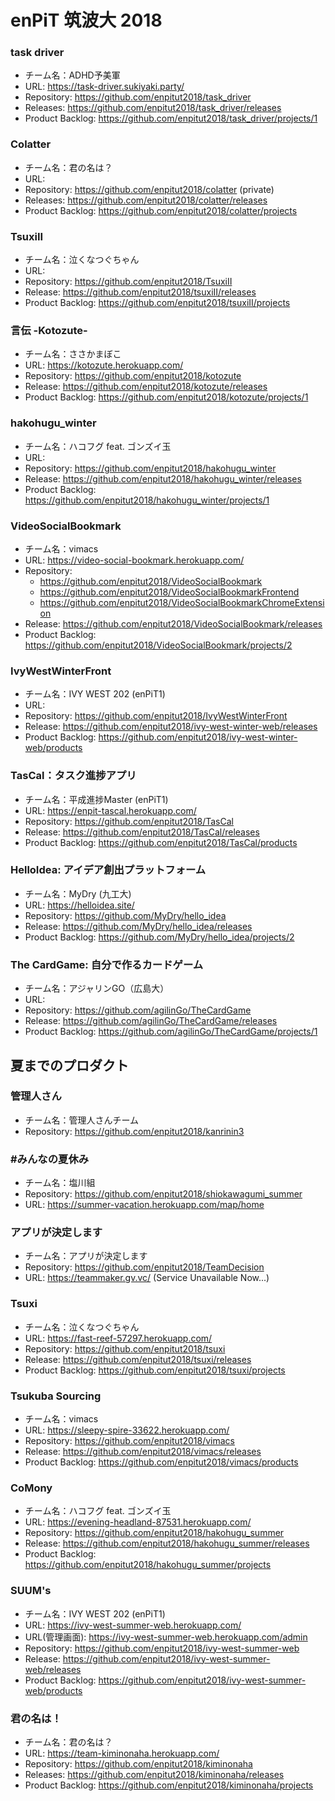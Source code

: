 # enPiT 筑波大 2018 

### task driver
* チーム名：ADHD予美軍
* URL: https://task-driver.sukiyaki.party/
* Repository: https://github.com/enpitut2018/task_driver
* Releases: https://github.com/enpitut2018/task_driver/releases
* Product Backlog: https://github.com/enpitut2018/task_driver/projects/1

### Colatter
* チーム名：君の名は？
* URL: 
* Repository: https://github.com/enpitut2018/colatter (private)
* Releases: https://github.com/enpitut2018/colatter/releases
* Product Backlog: https://github.com/enpitut2018/colatter/projects

### TsuxiII
* チーム名：泣くなつぐちゃん
* URL: 
* Repository: https://github.com/enpitut2018/TsuxiII
* Release: https://github.com/enpitut2018/tsuxiII/releases
* Product Backlog: https://github.com/enpitut2018/tsuxiII/projects

### 言伝 -Kotozute-
* チーム名：ささかまぼこ
* URL: https://kotozute.herokuapp.com/
* Repository: https://github.com/enpitut2018/kotozute
* Release: https://github.com/enpitut2018/kotozute/releases
* Product Backlog: https://github.com/enpitut2018/kotozute/projects/1

### hakohugu_winter
* チーム名：ハコフグ feat. ゴンズイ玉
* URL: 
* Repository: https://github.com/enpitut2018/hakohugu_winter
* Release: https://github.com/enpitut2018/hakohugu_winter/releases
* Product Backlog: https://github.com/enpitut2018/hakohugu_winter/projects/1

### VideoSocialBookmark
* チーム名：vimacs
* URL: https://video-social-bookmark.herokuapp.com/
* Repository: 
   * https://github.com/enpitut2018/VideoSocialBookmark
   * https://github.com/enpitut2018/VideoSocialBookmarkFrontend
   * https://github.com/enpitut2018/VideoSocialBookmarkChromeExtension
* Release: https://github.com/enpitut2018/VideoSocialBookmark/releases
* Product Backlog: https://github.com/enpitut2018/VideoSocialBookmark/projects/2

### IvyWestWinterFront
* チーム名：IVY WEST 202 (enPiT1)
* URL: 
* Repository: https://github.com/enpitut2018/IvyWestWinterFront
* Release: https://github.com/enpitut2018/ivy-west-winter-web/releases
* Product Backlog: https://github.com/enpitut2018/ivy-west-winter-web/products
 
### TasCal：タスク進捗アプリ
* チーム名：平成進捗Master (enPiT1)
* URL: https://enpit-tascal.herokuapp.com/
* Repository: https://github.com/enpitut2018/TasCal
* Release: https://github.com/enpitut2018/TasCal/releases
* Product Backlog: https://github.com/enpitut2018/TasCal/products

### HelloIdea: アイデア創出プラットフォーム
* チーム名：MyDry (九工大)
* URL: https://helloidea.site/
* Repository: https://github.com/MyDry/hello_idea
* Release: https://github.com/MyDry/hello_idea/releases
* Product Backlog: https://github.com/MyDry/hello_idea/projects/2

### The CardGame: 自分で作るカードゲーム
* チーム名：アジャリンGO（広島大）
* URL: 
* Repository: https://github.com/agilinGo/TheCardGame
* Release: https://github.com/agilinGo/TheCardGame/releases
* Product Backlog: https://github.com/agilinGo/TheCardGame/projects/1


## 夏までのプロダクト
### 管理人さん
 * チーム名：管理人さんチーム
 * Repository: https://github.com/enpitut2018/kanrinin3

### #みんなの夏休み
 * チーム名：塩川組
 * Repository: https://github.com/enpitut2018/shiokawagumi_summer
 * URL: https://summer-vacation.herokuapp.com/map/home

### アプリが決定します
 * チーム名：アプリが決定します
 * Repository: https://github.com/enpitut2018/TeamDecision
 * URL: https://teammaker.gv.vc/ (Service Unavailable Now...)
 
 ### Tsuxi
* チーム名：泣くなつぐちゃん
* URL: https://fast-reef-57297.herokuapp.com/
* Repository: https://github.com/enpitut2018/tsuxi
* Release: https://github.com/enpitut2018/tsuxi/releases
* Product Backlog: https://github.com/enpitut2018/tsuxi/projects

### Tsukuba Sourcing
* チーム名：vimacs
* URL: https://sleepy-spire-33622.herokuapp.com/
* Repository: https://github.com/enpitut2018/vimacs
* Release: https://github.com/enpitut2018/vimacs/releases
* Product Backlog: https://github.com/enpitut2018/vimacs/products

### CoMony
* チーム名：ハコフグ feat. ゴンズイ玉
* URL: https://evening-headland-87531.herokuapp.com/
* Repository: https://github.com/enpitut2018/hakohugu_summer
* Release: https://github.com/enpitut2018/hakohugu_summer/releases
* Product Backlog: https://github.com/enpitut2018/hakohugu_summer/projects

### SUUM's
* チーム名：IVY WEST 202 (enPiT1)
* URL: https://ivy-west-summer-web.herokuapp.com/
* URL(管理画面): https://ivy-west-summer-web.herokuapp.com/admin
* Repository: https://github.com/enpitut2018/ivy-west-summer-web
* Release: https://github.com/enpitut2018/ivy-west-summer-web/releases
* Product Backlog: https://github.com/enpitut2018/ivy-west-summer-web/products

### 君の名は！
* チーム名：君の名は？
* URL: https://team-kiminonaha.herokuapp.com/
* Repository: https://github.com/enpitut2018/kiminonaha
* Releases: https://github.com/enpitut2018/kiminonaha/releases
* Product Backlog: https://github.com/enpitut2018/kiminonaha/projects

